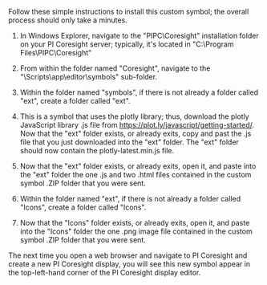 Follow these simple instructions to install this custom symbol; the overall process should only take a minutes.

1. In Windows Explorer, navigate to the "PIPC\Coresight" installation folder on your PI Coresight server; typically, it's located in "C:\Program Files\PIPC\Coresight"

2. From within the folder named "Coresight", navigate to the "\Scripts\app\editor\symbols" sub-folder.  

3. Within the folder named "symbols", if there is not already a folder called "ext", create a folder called "ext".  

4. This is a symbol that uses the plotly library; thus, download the plotly JavaScript library .js file from https://plot.ly/javascript/getting-started/.  Now that the "ext" folder exists, or already exits, copy and past the .js file that you just downloaded into the "ext" folder.  The "ext" folder should now contain the plotly-latest.min.js file.

5. Now that the "ext" folder exists, or already exits, open it, and paste into the "ext" folder the one .js and two .html files contained in the custom symbol .ZIP folder that you were sent.

6. Within the folder named "ext", if there is not already a folder called "Icons", create a folder called "Icons".  

7. Now that the "Icons" folder exists, or already exits, open it, and paste into the "Icons" folder the one .png image file contained in the custom symbol .ZIP folder that you were sent.

The next time you open a web browser and navigate to PI Coresight and create a new PI Coresight display, you will see this new symbol appear in the top-left-hand corner of the PI Coresight display editor.